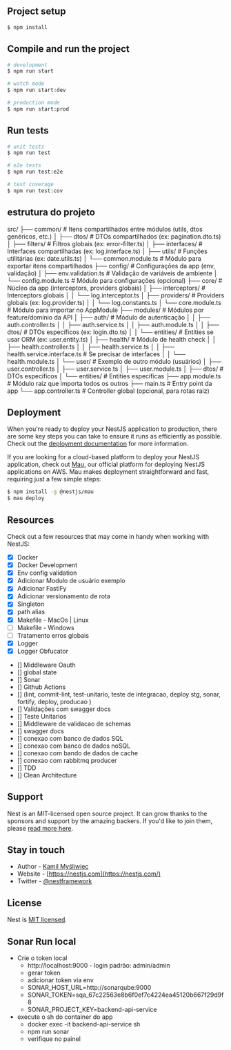 ## Project setup

```bash
$ npm install
```

## Compile and run the project

```bash
# development
$ npm run start

# watch mode
$ npm run start:dev

# production mode
$ npm run start:prod
```

## Run tests

```bash
# unit tests
$ npm run test

# e2e tests
$ npm run test:e2e

# test coverage
$ npm run test:cov
```

## estrutura do projeto

src/
├── common/ # Itens compartilhados entre módulos (utils, dtos genéricos, etc.)
│ ├── dtos/ # DTOs compartilhados (ex: pagination.dto.ts)
│ ├── filters/ # Filtros globais (ex: error-filter.ts)
│ ├── interfaces/ # Interfaces compartilhadas (ex: log.interface.ts)
│ ├── utils/ # Funções utilitárias (ex: date.utils.ts)
│ └── common.module.ts # Módulo para exportar itens compartilhados
├── config/ # Configurações da app (env, validação)
│ ├── env.validation.ts # Validação de variáveis de ambiente
│ └── config.module.ts # Módulo para configurações (opcional)
├── core/ # Núcleo da app (interceptors, providers globais)
│ ├── interceptors/ # Interceptors globais
│ │ └── log.interceptor.ts
│ ├── providers/ # Providers globais (ex: log.provider.ts)
│ │ └── log.constants.ts
│ └── core.module.ts # Módulo para importar no AppModule
├── modules/ # Módulos por feature/domínio da API
│ ├── auth/ # Módulo de autenticação
│ │ ├── auth.controller.ts
│ │ ├── auth.service.ts
│ │ ├── auth.module.ts
│ │ ├── dtos/ # DTOs específicos (ex: login.dto.ts)
│ │ └── entities/ # Entities se usar ORM (ex: user.entity.ts)
│ ├── health/ # Módulo de health check
│ │ ├── health.controller.ts
│ │ ├── health.service.ts
│ │ ├── health.service.interface.ts # Se precisar de interfaces
│ │ └── health.module.ts
│ └── user/ # Exemplo de outro módulo (usuários)
│ ├── user.controller.ts
│ ├── user.service.ts
│ ├── user.module.ts
│ ├── dtos/ # DTOs específicos
│ └── entities/ # Entities específicas
├── app.module.ts # Módulo raiz que importa todos os outros
├── main.ts # Entry point da app
└── app.controller.ts # Controller global (opcional, para rotas raiz)

## Deployment

When you're ready to deploy your NestJS application to production, there are some key steps you can take to ensure it runs as efficiently as possible. Check out the [deployment documentation](https://docs.nestjs.com/deployment) for more information.

If you are looking for a cloud-based platform to deploy your NestJS application, check out [Mau](https://mau.nestjs.com), our official platform for deploying NestJS applications on AWS. Mau makes deployment straightforward and fast, requiring just a few simple steps:

```bash
$ npm install -g @nestjs/mau
$ mau deploy
```

## Resources

Check out a few resources that may come in handy when working with NestJS:

- [x] Docker
- [x] Docker Development
- [x] Env config validation
- [x] Adicionar Modulo de usuário exemplo
- [x] Adicionar FastiFy
- [x] Adicionar versionamento de rota
- [x] Singleton
- [x] path alias
- [x] Makefile - MacOs | Linux
- [ ] Makefile - Windows
- [ ] Tratamento erros globais
- [x] Logger
- [x] Logger Obfucator
- [] Middleware Oauth
- [] global state
- [] Sonar
- [] Github Actions
- [] (lint, commit-lint, test-unitario, teste de integracao, deploy stg, sonar, fortify, deploy, producao )
- [] Validações com swagger docs
- [] Teste Unitarios
- [] Middleware de validacao de schemas
- [] swagger docs
- [] conexao com banco de dados SQL
- [] conexao com banco de dados noSQL
- [] conexao com bando de dados de cache
- [] conexao com rabbitmq producer
- [] TDD
- [] Clean Architecture

## Support

Nest is an MIT-licensed open source project. It can grow thanks to the sponsors and support by the amazing backers. If you'd like to join them, please [read more here](https://docs.nestjs.com/support).

## Stay in touch

- Author - [Kamil Myśliwiec](https://twitter.com/kammysliwiec)
- Website - [https://nestjs.com](https://nestjs.com/)
- Twitter - [@nestframework](https://twitter.com/nestframework)

## License

Nest is [MIT licensed](https://github.com/nestjs/nest/blob/master/LICENSE).

## Sonar Run local

- Crie o token local
  - http://localhost:9000 - login padrão: admin/admin
  - gerar token
  - adicionar token via env
  - SONAR_HOST_URL=http://sonarqube:9000
  - SONAR_TOKEN=sqa_67c22563e8b6f0ef7c4224ea45120b667f29d9f8
  - SONAR_PROJECT_KEY=backend-api-service
- execute o sh do container do app
  - docker exec -it backend-api-service sh
  - npm run sonar
  - verifique no painel
